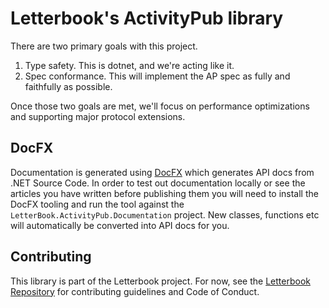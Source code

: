 # Letterbook's ActivityPub library

There are two primary goals with this project.

1. Type safety. This is dotnet, and we're acting like it.
2. Spec conformance. This will implement the AP spec as fully and faithfully as possible.

Once those two goals are met, we'll focus on performance optimizations and supporting major protocol extensions.

## DocFX

Documentation is generated using [DocFX](https://dotnet.github.io/docfx/index.html) which generates API docs from .NET Source Code. In order to test out documentation locally or see the articles you have written before publishing them you will need to install the DocFX tooling and run the tool against the `LetterBook.ActivityPub.Documentation` project. New classes, functions etc will automatically be converted into API docs for you.

## Contributing

This library is part of the Letterbook project. For now, see the [Letterbook Repository](https://github.com/Letterbook/Letterbook) for contributing guidelines and Code of Conduct.